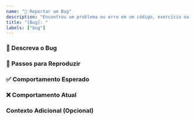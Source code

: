 ```yaml
---
name: "🐛 Reportar um Bug"
description: "Encontrou um problema ou erro em um código, exercício ou na documentação?"
title: "[Bug]: "
labels: ["bug"]
---
```


### 🐞 Descreva o Bug
### 👣 Passos para Reproduzir
### ✅ Comportamento Esperado
### ❌ Comportamento Atual
### Contexto Adicional (Opcional)